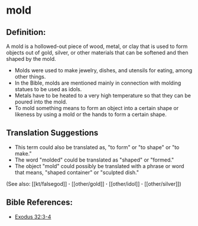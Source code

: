 # mold #

## Definition: ##

A mold is a hollowed-out piece of wood, metal, or clay that is used to form objects out of gold, silver, or other materials that can be softened and then shaped by the mold.

* Molds were used to make jewelry, dishes, and utensils for eating, among other things.
* In the Bible, molds are mentioned mainly in connection with molding statues to be used as idols.
* Metals have to be heated to a very high temperature so that they can be poured into the mold.
* To mold something means to form an object into a certain shape or likeness by using a mold or the hands to form a certain shape.

## Translation Suggestions ##

* This term could also be translated as, "to form" or "to shape" or "to make."
* The word "molded" could be translated as "shaped" or "formed."
* The object "mold" could possibly be translated with a phrase or word that means, "shaped container" or "sculpted dish." 

(See also: [[kt/falsegod]] **·** [[other/gold]] **·** [[other/idol]] **·** [[other/silver]])

## Bible References: ##

* [Exodus 32:3-4](en/tn/exo/help/32/03)